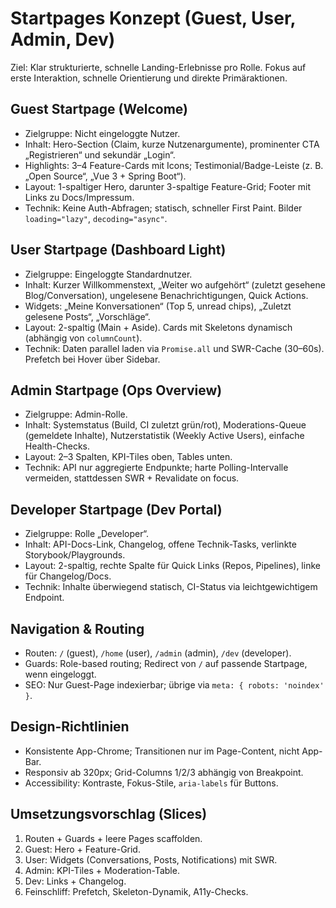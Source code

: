 # Startpages Konzept (Guest, User, Admin, Dev)

Ziel: Klar strukturierte, schnelle Landing-Erlebnisse pro Rolle. Fokus auf erste Interaktion, schnelle Orientierung und direkte Primäraktionen.

## Guest Startpage (Welcome)
- Zielgruppe: Nicht eingeloggte Nutzer.
- Inhalt: Hero-Section (Claim, kurze Nutzenargumente), prominenter CTA „Registrieren“ und sekundär „Login“.
- Highlights: 3–4 Feature-Cards mit Icons; Testimonial/Badge-Leiste (z. B. „Open Source“, „Vue 3 + Spring Boot“).
- Layout: 1-spaltiger Hero, darunter 3-spaltige Feature-Grid; Footer mit Links zu Docs/Impressum.
- Technik: Keine Auth-Abfragen; statisch, schneller First Paint. Bilder `loading="lazy"`, `decoding="async"`.

## User Startpage (Dashboard Light)
- Zielgruppe: Eingeloggte Standardnutzer.
- Inhalt: Kurzer Willkommenstext, „Weiter wo aufgehört“ (zuletzt gesehene Blog/Conversation), ungelesene Benachrichtigungen, Quick Actions.
- Widgets: „Meine Konversationen“ (Top 5, unread chips), „Zuletzt gelesene Posts“, „Vorschläge“.
- Layout: 2-spaltig (Main + Aside). Cards mit Skeletons dynamisch (abhängig von `columnCount`).
- Technik: Daten parallel laden via `Promise.all` und SWR-Cache (30–60s). Prefetch bei Hover über Sidebar.

## Admin Startpage (Ops Overview)
- Zielgruppe: Admin-Rolle.
- Inhalt: Systemstatus (Build, CI zuletzt grün/rot), Moderations-Queue (gemeldete Inhalte), Nutzerstatistik (Weekly Active Users), einfache Health-Checks.
- Layout: 2–3 Spalten, KPI-Tiles oben, Tables unten.
- Technik: API nur aggregierte Endpunkte; harte Polling-Intervalle vermeiden, stattdessen SWR + Revalidate on focus.

## Developer Startpage (Dev Portal)
- Zielgruppe: Rolle „Developer“.
- Inhalt: API-Docs-Link, Changelog, offene Technik-Tasks, verlinkte Storybook/Playgrounds.
- Layout: 2-spaltig, rechte Spalte für Quick Links (Repos, Pipelines), linke für Changelog/Docs.
- Technik: Inhalte überwiegend statisch, CI-Status via leichtgewichtigem Endpoint.

## Navigation & Routing
- Routen: `/` (guest), `/home` (user), `/admin` (admin), `/dev` (developer).
- Guards: Role-based routing; Redirect von `/` auf passende Startpage, wenn eingeloggt.
- SEO: Nur Guest-Page indexierbar; übrige via `meta: { robots: 'noindex' }`.

## Design-Richtlinien
- Konsistente App-Chrome; Transitionen nur im Page-Content, nicht App-Bar.
- Responsiv ab 320px; Grid-Columns 1/2/3 abhängig von Breakpoint.
- Accessibility: Kontraste, Fokus-Stile, `aria-labels` für Buttons.

## Umsetzungsvorschlag (Slices)
1. Routen + Guards + leere Pages scaffolden.
2. Guest: Hero + Feature-Grid.
3. User: Widgets (Conversations, Posts, Notifications) mit SWR.
4. Admin: KPI-Tiles + Moderation-Table.
5. Dev: Links + Changelog.
6. Feinschliff: Prefetch, Skeleton-Dynamik, A11y-Checks.

